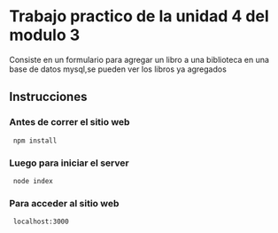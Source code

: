 <h1>Trabajo practico de la unidad 4 del modulo 3</h1>
Consiste en un formulario para agregar un libro a una biblioteca en una base de datos mysql,se pueden ver los libros ya agregados 

<h2>Instrucciones</h2>
<h3>Antes de correr el sitio web</h3>

```
 npm install
```
<h3>Luego para iniciar el server</h3>

```
 node index
```
<h3>Para acceder al sitio web</h3>

```
 localhost:3000
```